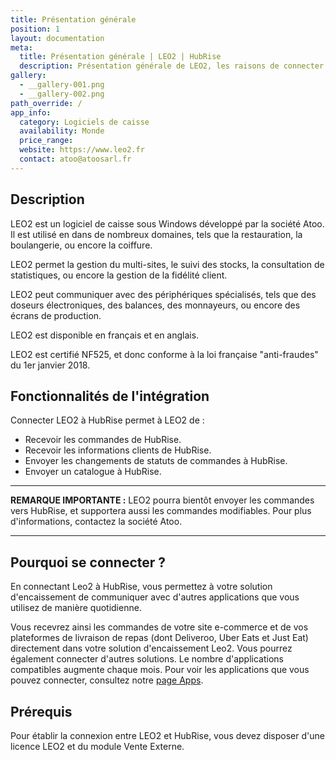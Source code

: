 ```yaml
---
title: Présentation générale
position: 1
layout: documentation
meta:
  title: Présentation générale | LEO2 | HubRise
  description: Présentation générale de LEO2, les raisons de connecter votre caisse à HubRise et liste des fonctionnalités de l'intégration avec HubRise.
gallery:
  - __gallery-001.png
  - __gallery-002.png
path_override: /
app_info:
  category: Logiciels de caisse
  availability: Monde
  price_range:
  website: https://www.leo2.fr
  contact: atoo@atoosarl.fr
---
```


## Description

LEO2 est un logiciel de caisse sous Windows développé par la société Atoo. Il est utilisé en dans de nombreux domaines, tels que la restauration, la boulangerie, ou encore la coiffure.

LEO2 permet la gestion du multi-sites, le suivi des stocks, la consultation de statistiques, ou encore la gestion de la fidélité client.

LEO2 peut communiquer avec des périphériques spécialisés, tels que des doseurs électroniques, des balances, des monnayeurs, ou encore des écrans de production.

LEO2 est disponible en français et en anglais.

LEO2 est certifié NF525, et donc conforme à la loi française "anti-fraudes" du 1er janvier 2018.

## Fonctionnalités de l'intégration

Connecter LEO2 à HubRise permet à LEO2 de :

- Recevoir les commandes de HubRise.
- Recevoir les informations clients de HubRise.
- Envoyer les changements de statuts de commandes à HubRise.
- Envoyer un catalogue à HubRise.

---

**REMARQUE IMPORTANTE :** LEO2 pourra bientôt envoyer les commandes vers HubRise, et supportera aussi les commandes modifiables. Pour plus d'informations, contactez la société Atoo.

---

## Pourquoi se connecter ?

En connectant Leo2 à HubRise, vous permettez à votre solution d'encaissement de communiquer avec d'autres applications que vous utilisez de manière quotidienne.

Vous recevrez ainsi les commandes de votre site e-commerce et de vos plateformes de livraison de repas (dont Deliveroo, Uber Eats et Just Eat) directement dans votre solution d'encaissement Leo2. Vous pourrez également connecter d'autres solutions. Le nombre d'applications compatibles augmente chaque mois. Pour voir les applications que vous pouvez connecter, consultez notre [page Apps](/apps).

## Prérequis

Pour établir la connexion entre LEO2 et HubRise, vous devez disposer d'une licence LEO2 et du module Vente Externe.